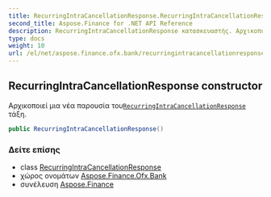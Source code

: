 ```yaml
---
title: RecurringIntraCancellationResponse.RecurringIntraCancellationResponse
second_title: Aspose.Finance for .NET API Reference
description: RecurringIntraCancellationResponse κατασκευαστής. Αρχικοποιεί μια νέα παρουσία τουRecurringIntraCancellationResponse τάξη.
type: docs
weight: 10
url: /el/net/aspose.finance.ofx.bank/recurringintracancellationresponse/recurringintracancellationresponse/
---
```

## RecurringIntraCancellationResponse constructor

Αρχικοποιεί μια νέα παρουσία του[`RecurringIntraCancellationResponse`](../) τάξη.

```csharp
public RecurringIntraCancellationResponse()
```

### Δείτε επίσης

* class [RecurringIntraCancellationResponse](../)
* χώρος ονομάτων [Aspose.Finance.Ofx.Bank](../../recurringintracancellationresponse/)
* συνέλευση [Aspose.Finance](../../../)


